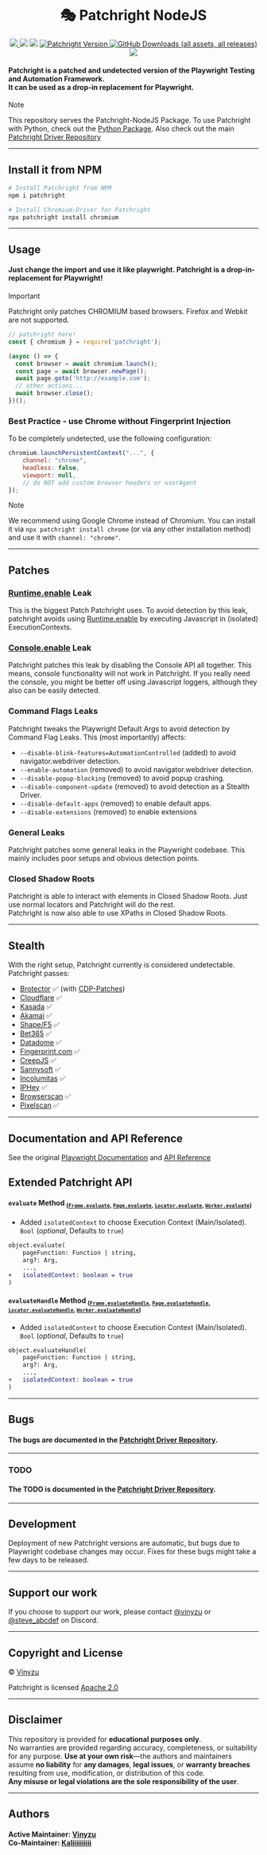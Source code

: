 <h1 align="center">
    🎭 Patchright NodeJS
</h1>


<p align="center">
    <a href="https://github.com/Kaliiiiiiiiii-Vinyzu/patchright-nodejs/blob/main/LICENSE">
        <img src="https://img.shields.io/badge/License-Apache%202.0-green">
    </a>
    <a>
        <img src="https://img.shields.io/badge/Based%20on-Playwright-goldenrod">
    </a>
    <a>
        <img src="https://img.shields.io/badge/Driver-Patched-blue">
    </a>
    <a href="https://github.com/Kaliiiiiiiiii-Vinyzu/patchright-nodejs/releases/latest">
        <img alt="Patchright Version" src="https://img.shields.io/github/v/release/microsoft/playwright?display_name=release&label=Version">
    </a>
    <a href="https://github.com/Kaliiiiiiiiii-Vinyzu/patchright-nodejs/releases">
        <img alt="GitHub Downloads (all assets, all releases)" src="https://img.shields.io/npm/d18m/patchright?color=red">
    </a>
    <a href="https://github.com/Kaliiiiiiiiii-Vinyzu/patchright-nodejs">
        <img src="https://img.shields.io/badge/Package-NodeJS-seagreen">
    </a>
</p>

#### Patchright is a patched and undetected version of the Playwright Testing and Automation Framework. </br> It can be used as a drop-in replacement for Playwright.

> [!NOTE]  
> This repository serves the Patchright-NodeJS Package. To use Patchright with Python, check out the [Python Package](https://github.com/Kaliiiiiiiiii-Vinyzu/patchright-python).
> Also check out the main [Patchright Driver Repository](https://github.com/Kaliiiiiiiiii-Vinyzu/patchright)

---

## Install it from NPM

```bash
# Install Patchright from NPM
npm i patchright
```

```bash
# Install Chromium-Driver for Patchright
npx patchright install chromium
```

---

## Usage
#### Just change the import and use it like playwright. Patchright is a drop-in-replacement for Playwright!

> [!IMPORTANT]  
> Patchright only patches CHROMIUM based browsers. Firefox and Webkit are not supported.

```js
// patchright here!
const { chromium } = require('patchright');

(async () => {
  const browser = await chromium.launch();
  const page = await browser.newPage();
  await page.goto('http://example.com');
  // other actions...
  await browser.close();
})();
```

### Best Practice  - use Chrome without Fingerprint Injection

To be completely undetected, use the following configuration:
```js
chromium.launchPersistentContext("...", {
    channel: "chrome",
    headless: false,
    viewport: null,
    // do NOT add custom browser headers or userAgent
});
```

> [!NOTE]
> We recommend using Google Chrome instead of Chromium.
> You can install it via `npx patchright install chrome` (or via any other installation method) and use it with `channel: "chrome"`.


---

## Patches

### [Runtime.enable](https://vanilla.aslushnikov.com/?Runtime.enable) Leak
This is the biggest Patch Patchright uses. To avoid detection by this leak, patchright avoids using [Runtime.enable](https://vanilla.aslushnikov.com/?Runtime.enable) by executing Javascript in (isolated) ExecutionContexts.

### [Console.enable](https://vanilla.aslushnikov.com/?Console.enable) Leak
Patchright patches this leak by disabling the Console API all together. This means, console functionality will not work in Patchright. If you really need the console, you might be better off using Javascript loggers, although they also can be easily detected.

### Command Flags Leaks
Patchright tweaks the Playwright Default Args to avoid detection by Command Flag Leaks. This (most importantly) affects:
- `--disable-blink-features=AutomationControlled` (added) to avoid navigator.webdriver detection.
- `--enable-automation` (removed) to avoid navigator.webdriver detection.
- `--disable-popup-blocking` (removed) to avoid popup crashing.
- `--disable-component-update` (removed) to avoid detection as a Stealth Driver.
- `--disable-default-apps` (removed) to enable default apps.
- `--disable-extensions` (removed) to enable extensions

### General Leaks
Patchright patches some general leaks in the Playwright codebase. This mainly includes poor setups and obvious detection points.

### Closed Shadow Roots
Patchright is able to interact with elements in Closed Shadow Roots. Just use normal locators and Patchright will do the rest.
<br/>
Patchright is now also able to use XPaths in Closed Shadow Roots.

---

## Stealth

With the right setup, Patchright currently is considered undetectable.
Patchright passes:
- [Brotector](https://kaliiiiiiiiii.github.io/brotector/) ✅ (with [CDP-Patches](https://github.com/Kaliiiiiiiiii-Vinyzu/CDP-Patches/))
- [Cloudflare](https://cloudflare.com/) ✅
- [Kasada](https://www.kasada.io/) ✅
- [Akamai](https://www.akamai.com/products/bot-manager/) ✅
- [Shape/F5](https://www.f5.com/) ✅
- [Bet365](https://bet365.com/) ✅
- [Datadome](https://datadome.co/products/bot-protection/) ✅
- [Fingerprint.com](https://fingerprint.com/products/bot-detection/) ✅
- [CreepJS](https://abrahamjuliot.github.io/creepjs/) ✅
- [Sannysoft](https://bot.sannysoft.com/) ✅
- [Incolumitas](https://bot.incolumitas.com/) ✅
- [IPHey](https://iphey.com/) ✅
- [Browserscan](https://browserscan.net/) ✅
- [Pixelscan](https://pixelscan.net/) ✅

---

## Documentation and API Reference
See the original [Playwright Documentation](https://playwright.dev/docs/intro) and [API Reference](https://playwright.dev/docs/api/class-playwright)

## Extended Patchright API
#### **`evaluate`** Method <sub>([`Frame.evaluate`](https://playwright.dev/docs/api/class-frame#frame-evaluate), [`Page.evaluate`](https://playwright.dev/docs/api/class-page#page-evaluate),  [`Locator.evaluate`](https://playwright.dev/docs/api/class-locator#locator-evaluate),  [`Worker.evaluate`](https://playwright.dev/docs/api/class-worker#worker-evaluate))</sub>
- Added `isolatedContext`  to choose Execution Context (Main/Isolated). `Bool` (*optional*, Defaults to `true`)
```diff
object.evaluate(
    pageFunction: Function | string,
    arg?: Arg,
    ...,
+   isolatedContext: boolean = true
)
```

#### **`evaluateHandle`** Method <sub>([`Frame.evaluateHandle`](https://playwright.dev/docs/api/class-frame#frame-evaluate-handle), [`Page.evaluateHandle`](https://playwright.dev/docs/api/class-page#page-evaluate-handle), [`Locator.evaluateHandle`](https://playwright.dev/docs/api/class-locator#locator-evaluate-handle), [`Worker.evaluateHandle`](https://playwright.dev/docs/api/class-worker#worker-evaluate-handle))</sub>
- Added `isolatedContext`  to choose Execution Context (Main/Isolated). `Bool` (*optional*, Defaults to `true`)
```diff
object.evaluateHandle(
    pageFunction: Function | string,
    arg?: Arg,
    ...,
+   isolatedContext: boolean = true
)
```

---

## Bugs
#### The bugs are documented in the [Patchright Driver Repository](https://github.com/Kaliiiiiiiiii-Vinyzu/patchright#bugs).

---

### TODO
#### The TODO is documented in the [Patchright Driver Repository](https://github.com/Kaliiiiiiiiii-Vinyzu/patchright#todo).


---

## Development

Deployment of new Patchright versions are automatic, but bugs due to Playwright codebase changes may occur. Fixes for these bugs might take a few days to be released. 

---

## Support our work

If you choose to support our work, please contact [@vinyzu](https://discord.com/users/935224495126487150) or [@steve_abcdef](https://discord.com/users/936292409426477066) on Discord.

---

## Copyright and License
© [Vinyzu](https://github.com/Vinyzu/)

Patchright is licensed [Apache 2.0](https://choosealicense.com/licenses/apache-2.0/)

---

## Disclaimer

This repository is provided for **educational purposes only**. \
No warranties are provided regarding accuracy, completeness, or suitability for any purpose. **Use at your own risk**—the authors and maintainers assume **no liability** for **any damages**, **legal issues**, or **warranty breaches** resulting from use, modification, or distribution of this code.\
**Any misuse or legal violations are the sole responsibility of the user**. 

---

## Authors

#### Active Maintainer: [Vinyzu](https://github.com/Vinyzu/) </br> Co-Maintainer: [Kaliiiiiiiiii](https://github.com/kaliiiiiiiiii/)